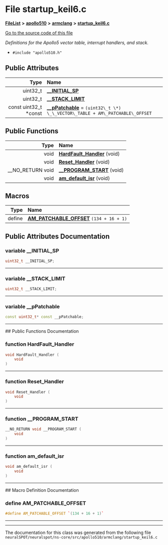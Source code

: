 

# File startup\_keil6.c



[**FileList**](files.md) **>** [**apollo510**](dir_4836c8f18adf8fe661489f81269964c0.md) **>** [**armclang**](dir_07427f3653b1c93a64ed19d955d493a3.md) **>** [**startup\_keil6.c**](apollo510_2armclang_2startup__keil6_8c.md)

[Go to the source code of this file](apollo510_2armclang_2startup__keil6_8c_source.md)

_Definitions for the Apollo5 vector table, interrupt handlers, and stack._ 

* `#include "apollo510.h"`





















## Public Attributes

| Type | Name |
| ---: | :--- |
|  uint32\_t | [**\_\_INITIAL\_SP**](#variable-__initial_sp)  <br> |
|  uint32\_t | [**\_\_STACK\_LIMIT**](#variable-__stack_limit)  <br> |
|  const uint32\_t \*const | [**\_\_pPatchable**](#variable-__ppatchable)   = `(uint32\_t \*) \_\_VECTOR\_TABLE + AM\_PATCHABLE\_OFFSET`<br> |
















## Public Functions

| Type | Name |
| ---: | :--- |
|  void | [**HardFault\_Handler**](#function-hardfault_handler) (void) <br> |
|  void | [**Reset\_Handler**](#function-reset_handler) (void) <br> |
|  \_\_NO\_RETURN void | [**\_\_PROGRAM\_START**](#function-__program_start) (void) <br> |
|  void | [**am\_default\_isr**](#function-am_default_isr) (void) <br> |



























## Macros

| Type | Name |
| ---: | :--- |
| define  | [**AM\_PATCHABLE\_OFFSET**](apollo510_2armclang_2startup__keil6_8c.md#define-am_patchable_offset)  `(134 + 16 + 1)`<br> |

## Public Attributes Documentation




### variable \_\_INITIAL\_SP 

```C++
uint32_t __INITIAL_SP;
```




<hr>



### variable \_\_STACK\_LIMIT 

```C++
uint32_t __STACK_LIMIT;
```




<hr>



### variable \_\_pPatchable 

```C++
const uint32_t* const __pPatchable;
```




<hr>
## Public Functions Documentation




### function HardFault\_Handler 

```C++
void HardFault_Handler (
    void
) 
```




<hr>



### function Reset\_Handler 

```C++
void Reset_Handler (
    void
) 
```




<hr>



### function \_\_PROGRAM\_START 

```C++
__NO_RETURN void __PROGRAM_START (
    void
) 
```




<hr>



### function am\_default\_isr 

```C++
void am_default_isr (
    void
) 
```




<hr>
## Macro Definition Documentation





### define AM\_PATCHABLE\_OFFSET 

```C++
#define AM_PATCHABLE_OFFSET `(134 + 16 + 1)`
```




<hr>

------------------------------
The documentation for this class was generated from the following file `neuralSPOT/neuralspot/ns-core/src/apollo510/armclang/startup_keil6.c`

